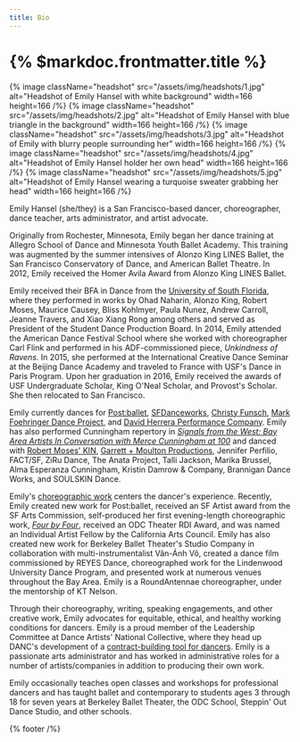 ```yaml
---
title: Bio
---
```


# {% $markdoc.frontmatter.title %}

{% image className="headshot" src="/assets/img/headshots/1.jpg" alt="Headshot of Emily Hansel with white background" width=166 height=166 /%}
{% image className="headshot" src="/assets/img/headshots/2.jpg" alt="Headshot of Emily Hansel with blue triangle in the background" width=166 height=166 /%}
{% image className="headshot" src="/assets/img/headshots/3.jpg" alt="Headshot of Emily with blurry people surrounding her" width=166 height=166 /%}
{% image className="headshot" src="/assets/img/headshots/4.jpg" alt="Headshot of Emily Hansel holder her own head" width=166 height=166 /%}
{% image className="headshot" src="/assets/img/headshots/5.jpg" alt="Headshot of Emily Hansel wearing a turquoise sweater grabbing her head" width=166 height=166 /%}

Emily Hansel (she/they) is a San Francisco-based dancer, choreographer, dance teacher, arts administrator, and artist advocate.

Originally from Rochester, Minnesota, Emily began her dance training at Allegro School of Dance and Minnesota Youth Ballet Academy. This training was augmented by the summer intensives of Alonzo King LINES Ballet, the San Francisco Conservatory of Dance, and American Ballet Theatre. In 2012, Emily received the Homer Avila Award from Alonzo King LINES Ballet.

Emily received their BFA in Dance from the [University of South Florida](http://theatreanddance.arts.usf.edu/content/go/dance), where they performed in works by Ohad Naharin, Alonzo King, Robert Moses, Maurice Causey, Bliss Kohlmyer, Paula Nunez, Andrew Carroll, Jeanne Travers, and Xiao Xiang Rong among others and served as President of the Student Dance Production Board. In 2014, Emily attended the American Dance Festival School where she worked with choreographer Carl Flink and performed in his ADF-commissioned piece, _Unkindness of Ravens_. In 2015, she performed at the International Creative Dance Seminar at the Beijing Dance Academy and traveled to France with USF's Dance in Paris Program. Upon her graduation in 2016, Emily received the awards of USF Undergraduate Scholar, King O'Neal Scholar, and Provost's Scholar. She then relocated to San Francisco.

Emily currently dances for [Post:ballet](https://www.postballet.org), [SFDanceworks](https://www.sfdanceworks.org/season-six), [Christy Funsch](https://www.funschdance.org/), [Mark Foehringer Dance Project](http://mfdpsf.org/), and [David Herrera Performance Company](https://www.dhperformance.org/). Emily has also performed Cunningham repertory in [_Signals from the West: Bay Area Artists In Conversation with Merce Cunningham at 100_](https://www.hopemohr.org/2019-bridge-project) and danced with [Robert Moses' KIN](https://www.robertmoseskin.org), [Garrett + Moulton Productions](https://www.garrettmoulton.org/), Jennifer Perfilio, FACT/SF, ZiRu Dance, The Anata Project, Talli Jackson, Marika Brussel, Alma Esperanza Cunningham, Kristin Damrow & Company, Brannigan Dance Works, and SOULSKIN Dance.

Emily's [choreographic work](https://emilyhansel.me/choreography) centers the dancer's experience. Recently, Emily created new work for Post:ballet, received an SF Artist award from the SF Arts Commission, self-produced her first evening-length choreographic work, [_Four by Four_](/fourbyfour), received an ODC Theater RDI Award, and was named an Individual Artist Fellow by the California Arts Council. Emily has also created new work for Berkeley Ballet Theater's Studio Company in collaboration with multi-instrumentalist Vân-Ánh Võ, created a dance film commissioned by REYES Dance, choreographed work for the Lindenwood University Dance Program, and presented work at numerous venues throughout the Bay Area. Emily is a RoundAntennae choreographer, under the mentorship of KT Nelson.

Through their choreography, writing, speaking engagements, and other creative work, Emily advocates for equitable, ethical, and healthy working conditions for dancers. Emily is a proud member of the Leadership Committee at Dance Artists' National Collective, where they head up DANC's development of a [contract-building tool for dancers](https://danceartistsnationalcollective.org/guide-for-building-a-dancers-contract/). Emily is a passionate arts administrator and has worked in administrative roles for a number of artists/companies in addition to producing their own work.

Emily occasionally teaches open classes and workshops for professional dancers and has taught ballet and contemporary to students ages 3 through 18 for seven years at Berkeley Ballet Theater, the ODC School, Steppin' Out Dance Studio, and other schools.

{% footer /%}
